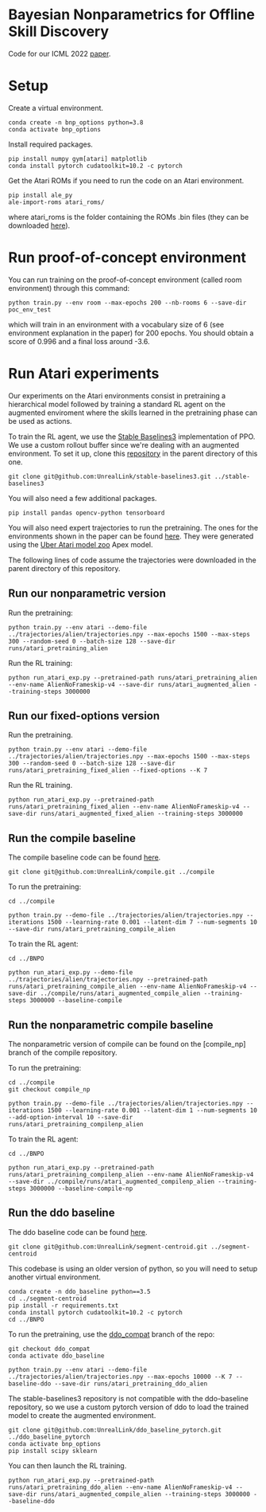 Bayesian Nonparametrics for Offline Skill Discovery 
===================================================

Code for our ICML 2022 [paper](https://arxiv.org/abs/2202.04675).

# Setup

Create a virtual environment.

```
conda create -n bnp_options python=3.8
conda activate bnp_options
```

Install required packages.

```
pip install numpy gym[atari] matplotlib
conda install pytorch cudatoolkit=10.2 -c pytorch
```

Get the Atari ROMs if you need to run the code on an Atari environment.

```
pip install ale_py
ale-import-roms atari_roms/
```

where atari_roms is the folder containing the ROMs .bin files (they can be downloaded [here](http://www.atarimania.com/rom_collection_archive_atari_2600_roms.html)).


# Run proof-of-concept environment

You can run training on the proof-of-concept environment (called room environment) through this command:

```
python train.py --env room --max-epochs 200 --nb-rooms 6 --save-dir poc_env_test
```

which will train in an environment with a vocabulary size of 6 (see environment explanation in the paper) for 200 epochs.
You should obtain a score of 0.996 and a final loss around -3.6.

# Run Atari experiments

Our experiments on the Atari environments consist in pretraining a hierarchical model followed by training a standard RL agent on the augmented enviroment where the skills learned in the pretraining phase can be used as actions.

To train the RL agent, we use the [Stable Baselines3](https://stable-baselines3.readthedocs.io/en/master/) implementation of PPO. We use a custom rollout buffer since we're dealing with an augmented environment. To set it up, clone this [repository](https://github.com/UnrealLink/stable-baselines3) in the parent directory of this one.

```
git clone git@github.com:UnrealLink/stable-baselines3.git ../stable-baselines3
```

You will also need a few additional packages.

```
pip install pandas opencv-python tensorboard
```

You will also need expert trajectories to run the pretraining. The ones for the environments shown in the paper can be found [here](https://drive.google.com/drive/folders/1oDZjhqrxNh0VqeOmz1M9KWWJuM6NZnj0?usp=sharing). They were generated using the [Uber Atari model zoo](https://github.com/uber-research/atari-model-zoo) Apex model.

The following lines of code assume the trajectories were downloaded in the parent directory of this repository.

## Run our nonparametric version

Run the pretraining:

```
python train.py --env atari --demo-file ../trajectories/alien/trajectories.npy --max-epochs 1500 --max-steps 300 --random-seed 0 --batch-size 128 --save-dir runs/atari_pretraining_alien 
```

Run the RL training:

```
python run_atari_exp.py --pretrained-path runs/atari_pretraining_alien --env-name AlienNoFrameskip-v4 --save-dir runs/atari_augmented_alien --training-steps 3000000
```

## Run our fixed-options version

Run the pretraining.

```
python train.py --env atari --demo-file ../trajectories/alien/trajectories.npy --max-epochs 1500 --max-steps 300 --random-seed 0 --batch-size 128 --save-dir runs/atari_pretraining_fixed_alien --fixed-options --K 7
```

Run the RL training.

```
python run_atari_exp.py --pretrained-path runs/atari_pretraining_fixed_alien --env-name AlienNoFrameskip-v4 --save-dir runs/atari_augmented_fixed_alien --training-steps 3000000
```

## Run the compile baseline

The compile baseline code can be found [here](https://github.com/UnrealLink/compile).

```
git clone git@github.com:UnrealLink/compile.git ../compile
```

To run the pretraining:

```
cd ../compile

python train.py --demo-file ../trajectories/alien/trajectories.npy --iterations 1500 --learning-rate 0.001 --latent-dim 7 --num-segments 10 --save-dir runs/atari_pretraining_compile_alien
```

To train the RL agent:

```
cd ../BNPO

python run_atari_exp.py --demo-file ../trajectories/alien/trajectories.npy --pretrained-path runs/atari_pretraining_compile_alien --env-name AlienNoFrameskip-v4 --save-dir ../compile/runs/atari_augmented_compile_alien --training-steps 3000000 --baseline-compile
```

## Run the nonparametric compile baseline

The nonparametric version of compile can be found on the [compile_np] branch of the compile repository.

To run the pretraining:

```
cd ../compile
git checkout compile_np

python train.py --demo-file ../trajectories/alien/trajectories.npy --iterations 1500 --learning-rate 0.001 --latent-dim 1 --num-segments 10 --add-option-interval 10 --save-dir runs/atari_pretraining_compilenp_alien
```

To train the RL agent:

```
cd ../BNPO

python run_atari_exp.py --pretrained-path runs/atari_pretraining_compilenp_alien --env-name AlienNoFrameskip-v4 --save-dir ../compile/runs/atari_augmented_compilenp_alien --training-steps 3000000 --baseline-compile-np
```

## Run the ddo baseline

The ddo baseline code can be found [here](https://github.com/UnrealLink/segment-centroid).

```
git clone git@github.com:UnrealLink/segment-centroid.git ../segment-centroid
```

This codebase is using an older version of python, so you will need to setup another virtual environment.

```
conda create -n ddo_baseline python==3.5
cd ../segment-centroid
pip install -r requirements.txt
conda install pytorch cudatoolkit=10.2 -c pytorch
cd ../BNPO
```

To run the pretraining, use the [ddo_compat]() branch of the repo:

```
git checkout ddo_compat
conda activate ddo_baseline

python train.py --env atari --demo-file ../trajectories/alien/trajectories.npy --max-epochs 10000 --K 7 --baseline-ddo --save-dir runs/atari_pretraining_ddo_alien
```

The stable-baselines3 repository is not compatible with the ddo-baseline repository, so we use a custom pytorch version of ddo to load the trained model to create the augmented environment. 

```
git clone git@github.com:UnrealLink/ddo_baseline_pytorch.git ../ddo_baseline_pytorch
conda activate bnp_options
pip install scipy sklearn
```

You can then launch the RL training.


```
python run_atari_exp.py --pretrained-path runs/atari_pretraining_ddo_alien --env-name AlienNoFrameskip-v4 --save-dir runs/atari_augmented_compile_alien --training-steps 3000000 --baseline-ddo
```
